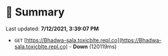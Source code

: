 # 📖 Summary
Last updated: **7/12/2021, 3:39:07 PM**

- `GET` [https://Bhadwa-sala.toxicblte.repl.co](https://Bhadwa-sala.toxicblte.repl.co) - **Down** (120119ms)
